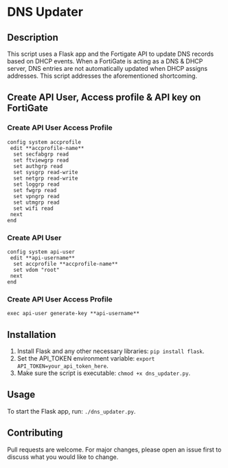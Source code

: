 # DNS Updater

## Description
This script uses a Flask app and the Fortigate API to update DNS records based on DHCP events.
When a FortiGate is acting as a DNS & DHCP server, DNS entries are not automatically updated when DHCP assigns addresses. This script addresses the aforementioned shortcoming.

## Create API User, Access profile & API key on FortiGate
### Create API User Access Profile
```
config system accprofile
 edit **accprofile-name**
  set secfabgrp read
  set ftviewgrp read
  set authgrp read
  set sysgrp read-write
  set netgrp read-write
  set loggrp read
  set fwgrp read
  set vpngrp read
  set utmgrp read
  set wifi read
 next
end
```

### Create API User
```
config system api-user
 edit **api-username**
  set accprofile **accprofile-name**
  set vdom "root"
 next
end
```

### Create API User Access Profile
```
exec api-user generate-key **api-username**
```

## Installation
1. Install Flask and any other necessary libraries: `pip install flask`.
2. Set the API_TOKEN environment variable: `export API_TOKEN=your_api_token_here`.
3. Make sure the script is executable: `chmod +x dns_updater.py`.

## Usage
To start the Flask app, run: `./dns_updater.py`.

## Contributing
Pull requests are welcome. For major changes, please open an issue first to discuss what you would like to change.
